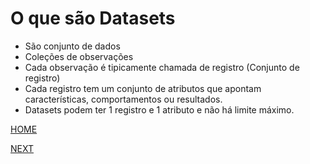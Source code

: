 # O que são Datasets

* São conjunto de dados
* Coleções de observações
* Cada observação é tipicamente chamada de registro (Conjunto de registro)
* Cada registro tem um conjunto de atributos que apontam características, comportamentos ou resultados.
* Datasets podem ter 1 registro e 1 atributo e não há limite máximo.

[HOME](/README.md)

[NEXT]()
